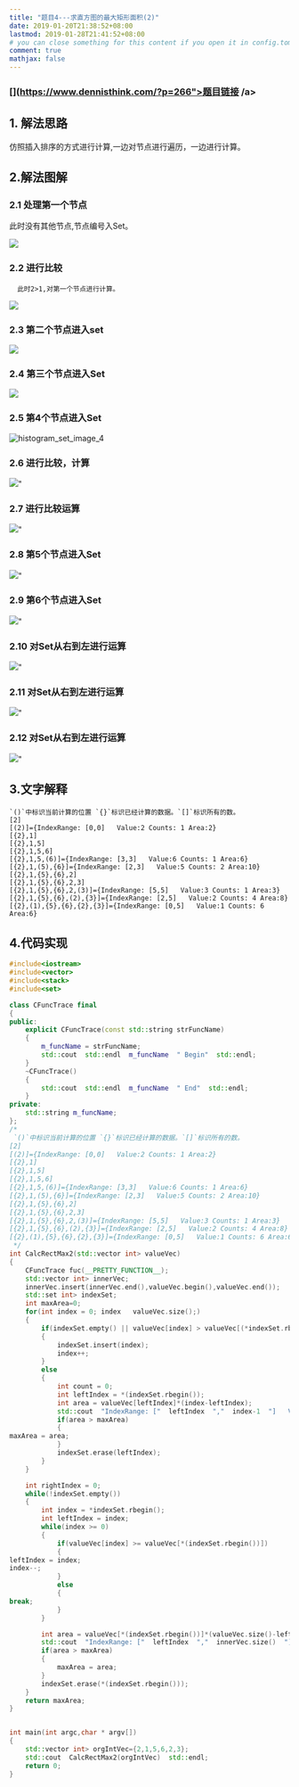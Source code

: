 ```yaml
---
title: "题目4---求直方图的最大矩形面积(2)"
date: 2019-01-20T21:38:52+08:00
lastmod: 2019-01-28T21:41:52+08:00
# you can close something for this content if you open it in config.toml.
comment: true
mathjax: false
---
```


### [](https://www.dennisthink.com/?p=266">题目链接 /a>    

## 1. 解法思路    

仿照插入排序的方式进行计算,一边对节点进行遍历，一边进行计算。

## 2.解法图解    

### 2.1 处理第一个节点    

此时没有其他节点,节点编号入Set。

![](https://www.dennisthink.com/image/2019/02/histogram_set.png)

### 2.2 进行比较    

```
  此时2>1,对第一个节点进行计算。
 ```


![](https://www.dennisthink.com/image/2019/02/histogram_set_1.png)

### 2.3 第二个节点进入set    

![](https://www.dennisthink.com/image/2019/02/histogram_set-1.png)

### 2.4 第三个节点进入Set    

![](https://www.dennisthink.com/image/2019/02/histogram_set_image_13.png)

### 2.5 第4个节点进入Set    

![histogram_set_image_4](https://www.dennisthink.com/image/2019/02/histogram_set_image_12.png)

### 2.6 进行比较，计算    

![](https://www.dennisthink.com/image/2019/02/histogram_set_image_5.png)"

### 2.7 进行比较运算    

![](https://www.dennisthink.com/image/2019/02/histogram_set_image_6.png)"

### 2.8 第5个节点进入Set    

![](https://www.dennisthink.com/image/2019/02/histogram_set_image_7.png)"

### 2.9 第6个节点进入Set    

![](https://www.dennisthink.com/image/2019/02/histogram_set_image_8.png)"

### 2.10 对Set从右到左进行运算    

![](https://www.dennisthink.com/image/2019/02/histogram_set_image_9.png)"

### 2.11 对Set从右到左进行运算    

![](https://www.dennisthink.com/image/2019/02/histogram_set_image-_10.png)"

### 2.12 对Set从右到左进行运算    

![](https://www.dennisthink.com/image/2019/02/histogram_set_image_11.png)"

## 3.文字解释    

```console
`()`中标识当前计算的位置 `{}`标识已经计算的数据。`[]`标识所有的数。
[2]
[(2)]={IndexRange: [0,0]   Value:2 Counts: 1 Area:2}
[{2},1]
[{2},1,5]
[{2},1,5,6]
[{2},1,5,(6)]={IndexRange: [3,3]   Value:6 Counts: 1 Area:6}
[{2},1,(5),{6}]={IndexRange: [2,3]   Value:5 Counts: 2 Area:10}
[{2},1,{5},{6},2]
[{2},1,{5},{6},2,3]
[{2},1,{5},{6},2,(3)]={IndexRange: [5,5]   Value:3 Counts: 1 Area:3}
[{2},1,{5},{6},(2),{3}]={IndexRange: [2,5]   Value:2 Counts: 4 Area:8}
[{2},(1),{5},{6},{2},{3}]={IndexRange: [0,5]   Value:1 Counts: 6 Area:6}
```

## 4.代码实现    

```cpp {linenos=table}
#include<iostream>
#include<vector>
#include<stack>
#include<set>

class CFuncTrace final 
{
public:
    explicit CFuncTrace(const std::string strFuncName)
    {
        m_funcName = strFuncName;
        std::cout  std::endl  m_funcName  " Begin"  std::endl;
    }
    ~CFuncTrace()
    {
        std::cout  std::endl  m_funcName  " End"  std::endl;
    }
private:
    std::string m_funcName;
};
/*
 `()`中标识当前计算的位置 `{}`标识已经计算的数据。`[]`标识所有的数。
[2]
[(2)]={IndexRange: [0,0]   Value:2 Counts: 1 Area:2}
[{2},1]
[{2},1,5]
[{2},1,5,6]
[{2},1,5,(6)]={IndexRange: [3,3]   Value:6 Counts: 1 Area:6}
[{2},1,(5),{6}]={IndexRange: [2,3]   Value:5 Counts: 2 Area:10}
[{2},1,{5},{6},2]
[{2},1,{5},{6},2,3]
[{2},1,{5},{6},2,(3)]={IndexRange: [5,5]   Value:3 Counts: 1 Area:3}
[{2},1,{5},{6},(2),{3}]={IndexRange: [2,5]   Value:2 Counts: 4 Area:8}
[{2},(1),{5},{6},{2},{3}]={IndexRange: [0,5]   Value:1 Counts: 6 Area:6}
 */
int CalcRectMax2(std::vector int> valueVec)
{
    CFuncTrace fuc(__PRETTY_FUNCTION__);
    std::vector int> innerVec;
    innerVec.insert(innerVec.end(),valueVec.begin(),valueVec.end());
    std::set int> indexSet;
    int maxArea=0;
    for(int index = 0; index   valueVec.size();)
    {
        if(indexSet.empty() || valueVec[index] > valueVec[(*indexSet.rbegin())])
        {
            indexSet.insert(index);
            index++;
        }
        else
        {
            int count = 0;
            int leftIndex = *(indexSet.rbegin());
            int area = valueVec[leftIndex]*(index-leftIndex);
            std::cout  "IndexRange: ["  leftIndex  ","  index-1  "]   Value:"   valueVec[leftIndex]   " Counts: "  (index-leftIndex)  " Area:"  area  std::endl;
            if(area > maxArea)
            {
maxArea = area;
            }
            indexSet.erase(leftIndex);
        }    
    }

    int rightIndex = 0;
    while(!indexSet.empty())
    {
        int index = *indexSet.rbegin();
        int leftIndex = index;
        while(index >= 0)
        {
            if(valueVec[index] >= valueVec[*(indexSet.rbegin())])
            {
leftIndex = index;
index--;
            }
            else
            {
break;
            }
        }

        int area = valueVec[*(indexSet.rbegin())]*(valueVec.size()-leftIndex);
        std::cout  "IndexRange: ["  leftIndex  ","  innerVec.size()  "]   Value:"   innerVec[*(indexSet.rbegin())]   " Counts: "  (innerVec.size()-leftIndex)  " Area:"  area  std::endl;
        if(area > maxArea)
        {
            maxArea = area;
        }
        indexSet.erase(*(indexSet.rbegin()));
    }
    return maxArea;
}


int main(int argc,char * argv[])
{
    std::vector int> orgIntVec={2,1,5,6,2,3};
    std::cout  CalcRectMax2(orgIntVec)  std::endl;
    return 0;
}

 ```